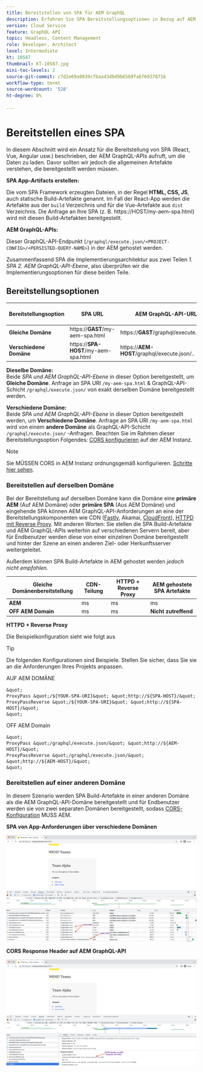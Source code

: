 ```yaml
---
title: Bereitstellen von SPA für AEM GraphQL
description: Erfahren Sie SPA Bereitstellungsoptionen in Bezug auf AEM GraphQL, Headless.
version: Cloud Service
feature: GraphQL API
topic: Headless, Content Management
role: Developer, Architect
level: Intermediate
kt: 10587
thumbnail: KT-10587.jpg
mini-toc-levels: 2
source-git-commit: c7d2e69a9039cfbaa43d6d9b65b9fa6f69378716
workflow-type: tm+mt
source-wordcount: '528'
ht-degree: 0%

---
```



# Bereitstellen eines SPA

In diesem Abschnitt wird ein Ansatz für die Bereitstellung von SPA (React, Vue, Angular usw.) beschrieben, der AEM GraphQL-APIs aufruft, um die Daten zu laden. Davor sollten wir jedoch die allgemeinen Artefakte verstehen, die bereitgestellt werden müssen.

**SPA App-Artifacts erstellen:**

Die vom SPA Framework erzeugten Dateien, in der Regel **HTML, CSS, JS**, auch statische Build-Artefakte genannt. Im Fall der React-App werden die Artefakte aus der `build` Verzeichnis und für die Vue-Artefakte aus `dist` Verzeichnis.
Die Anfrage an Ihre SPA (z. B. https://HOST/my-aem-spa.html) wird mit diesen Build-Artefakten bereitgestellt.

**AEM GraphQL-APIs:**

Dieser GraphQL-API-Endpunkt (`/graphql/execute.json/<PROJECT-CONFIG>/<PERSISTED-QUERY-NAME>`) in der AEM gehostet werden.

Zusammenfassend SPA die Implementierungsarchitektur aus zwei Teilen *1. SPA 2. AEM GraphQL-API-Ebene*, also überprüfen wir die Implementierungsoptionen für diese beiden Teile.


## Bereitstellungsoptionen

| Bereitstellungsoption | SPA URL | AEM GraphQL-API-URL | CORS-Konfiguration erforderlich? |
| ---------|---------- | ---------|---------- |
| **Gleiche Domäne** | https://**GAST**/my-aem-spa.html | https://**GAST**/graphql/execute.json/.. | ✘ |
| **Verschiedene Domäne** | https://**SPA-HOST**/my-aem-spa.html | https://**AEM-HOST**/graphql/execute.json/.. | ms |

**Dieselbe Domäne:**\
Beide *SPA und AEM GraphQL-API-Ebene* in dieser Option bereitgestellt, um **Gleiche Domäne**. Anfrage an SPA URI `/my-aem-spa.html` &amp; GraphQL-API-Schicht `/graphql/execute.json/` von exakt derselben Domäne bereitgestellt werden.

**Verschiedene Domäne:**\
Beide *SPA und AEM GraphQL-API-Ebene* in dieser Option bereitgestellt werden, um **Verschiedene Domäne**. Anfrage an SPA URI `/my-aem-spa.html` wird von einem **andere Domäne** als GraphQL-API-Schicht `/graphql/execute.json/` -Anfragen. Beachten Sie im Rahmen dieser Bereitstellungsoption Folgendes: [CORS konfigurieren](cors.md) auf der AEM Instanz.

>[!NOTE]
>
>Sie MÜSSEN CORS in AEM Instanz ordnungsgemäß konfigurieren. [Schritte hier sehen](cors.md).

### Bereitstellen auf derselben Domäne

Bei der Bereitstellung auf derselben Domäne kann die Domäne eine **primäre AEM** (Auf AEM Domäne) oder **primäre SPA** (Aus AEM Domäne) und eingehende SPA können AEM GraphQL-API-Anforderungen an eine der Bereitstellungskomponenten wie CDN ([Fastly](https://docs.fastly.com/en/guides/routing-assets-to-different-origins), Akamai, [CloudFront](https://aws.amazon.com/premiumsupport/knowledge-center/cloudfront-distribution-serve-content/)), [HTTPD mit Reverse Proxy](https://httpd.apache.org/docs/2.4/howto/reverse_proxy.html). Mit anderen Worten: Sie stellen die SPA Build-Artefakte und AEM GraphQL-APIs weiterhin auf verschiedenen Servern bereit, aber für Endbenutzer werden diese von einer einzelnen Domäne bereitgestellt und hinter der Szene an einen anderen Ziel- oder Herkunftsserver weitergeleitet.

Außerdem können SPA Build-Artefakte in AEM gehostet werden *jedoch nicht empfohlen.*

| Gleiche Domänenbereitstellung | CDN-Teilung | HTTPD + Reverse Proxy | AEM gehostete SPA Artefakte |
| ---------|---------- | ---------|---------- |
| **AEM** | ms | ms | ms |
| **OFF AEM Domain** | ms | ms | **Nicht zutreffend** |


**HTTPD + Reverse Proxy**

Die Beispielkonfiguration sieht wie folgt aus

>[!TIP]
>
> Die folgenden Konfigurationen sind Beispiele. Stellen Sie sicher, dass Sie sie an die Anforderungen Ihres Projekts anpassen.

AUF AEM DOMÄNE

    &quot;
    ProxyPass &quot;/${YOUR-SPA-URI}&quot; &quot;http://${SPA-HOST}/&quot;
    ProxyPassReverse &quot;/${YOUR-SPA-URI}&quot; &quot;http://${SPA-HOST}/&quot;
    &quot;

OFF AEM Domain

    &quot;
    ProxyPass &quot;/graphql/execute.json/&quot; &quot;http://${AEM-HOST}/&quot;
    ProxyPassReverse &quot;/graphql/execute.json/&quot; &quot;http://${AEM-HOST}/&quot;
    &quot;




### Bereitstellen auf einer anderen Domäne

In diesem Szenario werden SPA Build-Artefakte in einer anderen Domäne als die AEM GraphQL-API-Domäne bereitgestellt und für Endbenutzer werden sie von zwei separaten Domänen bereitgestellt, sodass [CORS-Konfiguration](cors.md) MUSS AEM.

**SPA von App-Anforderungen über verschiedene Domänen**

![Verschiedene Domain SPA Versand](assets/spa/different-domain-spa-delivery.png)


**CORS Response Header auf AEM GraphQL-API**

![CORS Response Header AEM GraphQL API](assets/spa/CORS-response-header-aem-graphql-api.png)


